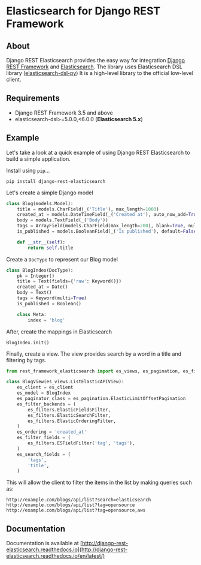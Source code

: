# Elasticsearch for Django REST Framework

## About
Django REST Elasticsearch provides the easy way for integration [Django REST Framework](http://django-rest-framework.org/) and [Elasticsearch](https://github.com/elastic/elasticsearch).
The library uses Elasticsearch DSL library ([elasticsearch-dsl-py](https://github.com/elastic/elasticsearch-dsl-py)) It is a high-level library to the official low-level client.

## Requirements
- Django REST Framework 3.5 and above
- elasticsearch-dsl>=5.0.0,<6.0.0 (**Elasticsearch 5.x**)

## Example
Let's take a look at a quick example of using Django REST Elasticsearch to build a simple application.

Install using `pip`...

    pip install django-rest-elasticsearch

Let's create a simple Django model
```python
class Blog(models.Model):
    title = models.CharField(_('Title'), max_length=1000)
    created_at = models.DateTimeField(_('Created at'), auto_now_add=True)
    body = models.TextField(_('Body'))
    tags = ArrayField(models.CharField(max_length=200), blank=True, null=True)
    is_published = models.BooleanField(_('Is published'), default=False)

    def __str__(self):
        return self.title
```

Create a `DocType` to represent our Blog model
```python
class BlogIndex(DocType):
    pk = Integer()
    title = Text(fields={'raw': Keyword()})
    created_at = Date()
    body = Text()
    tags = Keyword(multi=True)
    is_published = Boolean()

    class Meta:
        index = 'blog'
```

After, create the mappings in Elasticsearch

    BlogIndex.init()

Finally, create a view. The view provides search by a word in a title and filtering by tags.
```python
from rest_framework_elasticsearch import es_views, es_pagination, es_filters

class BlogView(es_views.ListElasticAPIView):
    es_client = es_client
    es_model = BlogIndex
    es_paginator_class = es_pagination.ElasticLimitOffsetPagination
    es_filter_backends = (
        es_filters.ElasticFieldsFilter,
        es_filters.ElasticSearchFilter,
        es_filters.ElasticOrderingFilter,
    )
    es_ordering = 'created_at'
    es_filter_fields = (
        es_filters.ESFieldFilter('tag', 'tags'),
    )
    es_search_fields = (
        'tags',
        'title',
    )
```

This will allow the client to filter the items in the list by making queries such as:
```
http://example.com/blogs/api/list?search=elasticsearch
http://example.com/blogs/api/list?tag=opensource
http://example.com/blogs/api/list?tag=opensource,aws
```

## Documentation
Documentation is available at [http://django-rest-elasticsearch.readthedocs.io](http://django-rest-elasticsearch.readthedocs.io/en/latest/)
